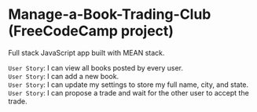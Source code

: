 # Manage-a-Book-Trading-Club (FreeCodeCamp project)

Full stack JavaScript app built with MEAN stack.

`User Story`: I can view all books posted by every user.  
`User Story`: I can add a new book.  
`User Story`: I can update my settings to store my full name, city, and state.  
`User Story`: I can propose a trade and wait for the other user to accept the trade.  
